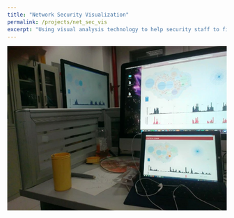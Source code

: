 ```yaml
---
title: "Network Security Visualization"
permalink: /projects/net_sec_vis
excerpt: "Using visual analysis technology to help security staff to find and understand the security events.<img src='/images/net_sec_vis.jpg' width='600px'>"
---
```

<img src='/images/net_sec_vis.jpg'>